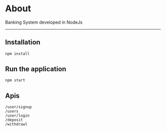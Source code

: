 # About

Banking System developed in NodeJs

---

## Installation

```bash
npm install
```

## Run the application

```bash
npm start
```

## Apis

```
/user/signup
/users
/user/login
/deposit
/withdrawl
```
